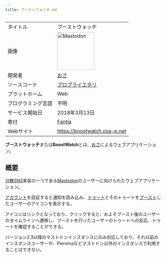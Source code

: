 ```yaml
---
title: ブーストウォッチ.md
---
```

<div>

|                    |                                                                                                                                                                                                                                                                                                        |
|--------------------|--------------------------------------------------------------------------------------------------------------------------------------------------------------------------------------------------------------------------------------------------------------------------------------------------------|
| タイトル           | ブーストウォッチ                                                                                                                                                                                                                                                                                       |
| 画像               | [<img src="/images/thumb/0/00/Mastodon_logo.png/120px-Mastodon_logo.png" srcset="/images/thumb/0/00/Mastodon_logo.png/180px-Mastodon_logo.png 1.5x, /images/0/00/Mastodon_logo.png 2x" width="120" height="120" alt="Mastodon" />](/%E3%83%95%E3%82%A1%E3%82%A4%E3%83%AB:Mastodon_logo.png "Mastodon") |
| 開発者             | [おさ](/%E3%81%8A%E3%81%95 "おさ")                                                                                                                                                                                                                                                                     |
| ソースコード       | [プロプライエタリ](/%E3%83%97%E3%83%AD%E3%83%97%E3%83%A9%E3%82%A4%E3%82%A8%E3%82%BF%E3%83%AA "プロプライエタリ")                                                                                                                                                                                       |
| プラットホーム     | Web                                                                                                                                                                                                                                                                                                    |
| プログラミング言語 | 不明                                                                                                                                                                                                                                                                                                   |
| サービス開始日     | 2018年3月13日                                                                                                                                                                                                                                                                                          |
| 寄付               | <a href="https://fantia.jp/osapon" rel="nofollow">Fantia</a>                                                                                                                                                                                                                                           |
| Webサイト          | <a href="https://boostwatch.osa-p.net" rel="nofollow">https://boostwatch.osa-p.net</a>                                                                                                                                                                                                                 |

  
**ブーストウォッチ**または**BoostWatch**とは、[おさ](/%E3%81%8A%E3%81%95 "おさ")によるウェブアプリケーション。

## 概要

[分散SNS](/%E5%88%86%E6%95%A3SNS "分散SNS")実装の一つである[Mastodon](/Mastodon "Mastodon")のユーザーに向けられたウェブアプリケーション。

[アカウント](/%E3%82%A2%E3%82%AB%E3%82%A6%E3%83%B3%E3%83%88 "アカウント")を認証すると通知を読み込み、[トゥート](/%E3%83%88%E3%82%A5%E3%83%BC%E3%83%88 "トゥート")とそのトゥートを[ブースト](/%E3%83%96%E3%83%BC%E3%82%B9%E3%83%88 "ブースト")したユーザーのアイコンを表示する。

アイコンはリンクとなっており、クリックすると、およそブースト後のユーザーのタイムラインへ遷移し、ブーストを行ったユーザーのトゥートへの反応、トゥートを確認することができる。

バージョン2.3以降のマストドンインスタンスにのみ対応しており、それ以前のインスタンスユーザーや、Pleromaなどマストドン以外のインスタンスで利用することはできない。

</div>
